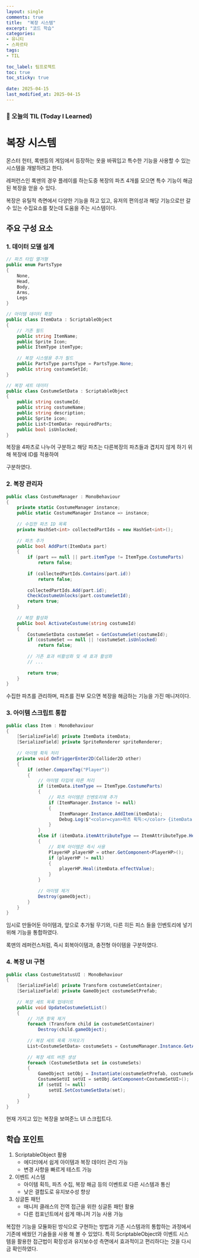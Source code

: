 ```yaml
---
layout: single
comments: true
title:  "복장 시스템"
excerpt: "코드 학습"
categories: 
- 유니티
- 스파르타
tags:
- TIL
 
toc_label: 팀프로젝트
toc: true
toc_sticky: true
 
date: 2025-04-15
last_modified_at: 2025-04-15
---
```


### 📆 오늘의 TIL (Today I Learned)

# 복장 시스템

몬스터 헌터, 록맨등의 게임에서 등장하는 옷을 바꿔입고 특수한 기능을 사용할 수 있는 시스템을 개발하려고 한다.

레퍼런스인 록맨의 경우 플레이를 하는도중 복장의 파츠 4개를 모으면 특수 기능이 해금된 복장을 얻을 수 있다. 

복장은 유틸적 측면에서 다양한 기능을 하고 있고,  유저의 편의성과 해당 기능으로만 갈 수 있는 수집요소를 찾는데 도움을 주는 시스템이다.

## 주요 구성 요소

### 1. 데이터 모델 설계

```csharp
// 파츠 타입 열거형
public enum PartsType
{
    None,
    Head,
    Body,
    Arms,
    Legs
}

// 아이템 데이터 확장
public class ItemData : ScriptableObject
{
    // 기존 필드
    public string ItemName;
    public Sprite Icon;
    public ItemType itemType;
    
    // 복장 시스템용 추가 필드
    public PartsType partsType = PartsType.None;
    public string costumeSetId;
}

// 복장 세트 데이터
public class CostumeSetData : ScriptableObject
{
    public string costumeId;
    public string costumeName;
    public string description;
    public Sprite icon;
    public List<ItemData> requiredParts;
    public bool isUnlocked;
}
```

복장을 4파츠로 나누어 구분하고 해당 파츠는 다른복장의 파츠들과 겹치지 않게 하기 위해 복장에 ID를 적용하여

구분하였다.

### 2. 복장 관리자



```csharp
public class CostumeManager : MonoBehaviour
{
    private static CostumeManager instance;
    public static CostumeManager Instance => instance;
    
    // 수집한 파츠 ID 목록
    private HashSet<int> collectedPartIds = new HashSet<int>();
    
    // 파츠 추가
    public bool AddPart(ItemData part)
    {
        if (part == null || part.itemType != ItemType.CostumeParts)
            return false;
            
        if (collectedPartIds.Contains(part.id))
            return false;
            
        collectedPartIds.Add(part.id);
        CheckCostumeUnlocks(part.costumeSetId);
        return true;
    }
    
    // 복장 활성화
    public bool ActivateCostume(string costumeId)
    {
        CostumeSetData costumeSet = GetCostumeSet(costumeId);
        if (costumeSet == null || !costumeSet.isUnlocked)
            return false;
            
        // 기존 효과 비활성화 및 새 효과 활성화
        // ...
        
        return true;
    }
}
```

수집한 파츠를 관리하며, 파츠를 전부 모으면 복장을 해금하는 기능을 가진 매니저이다.

### 3. 아이템 스크립트 통합



```csharp
public class Item : MonoBehaviour
{
    [SerializeField] private ItemData itemData;
    [SerializeField] private SpriteRenderer spriteRenderer;
    
    // 아이템 획득 처리
    private void OnTriggerEnter2D(Collider2D other)
    {
        if (other.CompareTag("Player"))
        {
            // 아이템 타입에 따른 처리
            if (itemData.itemType == ItemType.CostumeParts)
            {
                // 파츠 아이템은 인벤토리에 추가
                if (ItemManager.Instance != null)
                {
                    ItemManager.Instance.AddItem(itemData);
                    Debug.Log($"<color=cyan>파츠 획득:</color> {itemData.ItemName}");
                }
            }
            else if (itemData.itemAttributeType == ItemAttributeType.HealItem)
            {
                // 회복 아이템은 즉시 사용
                PlayerHP playerHP = other.GetComponent<PlayerHP>();
                if (playerHP != null)
                {
                    playerHP.Heal(itemData.effectValue);
                }
            }
            
            // 아이템 제거
            Destroy(gameObject);
        }
    }
}
```

임시로 만들어둔 아이템과, 앞으로 추가될 무기와, 다른 히든 피스 들을 인벤토리에 넣기 위해 기능을 통합하였다.

록맨의 레퍼런스처럼, 즉시 회복아이템과, 충전형 아이템을 구분하였다.

### 4. 복장 UI 구현

```csharp
public class CostumeStatusUI : MonoBehaviour
{
    [SerializeField] private Transform costumeSetContainer;
    [SerializeField] private GameObject costumeSetPrefab;
    
    // 복장 세트 목록 업데이트
    public void UpdateCostumeSetList()
    {
        // 기존 항목 제거
        foreach (Transform child in costumeSetContainer)
            Destroy(child.gameObject);
            
        // 복장 세트 목록 가져오기
        List<CostumeSetData> costumeSets = CostumeManager.Instance.GetAllCostumeSets();
        
        // 복장 세트 버튼 생성
        foreach (CostumeSetData set in costumeSets)
        {
            GameObject setObj = Instantiate(costumeSetPrefab, costumeSetContainer);
            CostumeSetUI setUI = setObj.GetComponent<CostumeSetUI>();
            if (setUI != null)
                setUI.SetCostumeSetData(set);
        }
    }
}
```

현재 가지고 있는 복장을 보여준느 UI 스크립트다. 

## 학습 포인트

1. ScriptableObject 활용
   - 에디터에서 쉽게 아이템과 복장 데이터 관리 가능
   - 변경 사항을 빠르게 테스트 가능
2. 이벤트 시스템
   - 아이템 획득, 파츠 수집, 복장 해금 등의 이벤트로 다른 시스템과 통신
   - 낮은 결합도로 유지보수성 향상
3. 싱글톤 패턴
   - 매니저 클래스의 전역 접근을 위한 싱글톤 패턴 활용
   - 다른 컴포넌트에서 쉽게 매니저 기능 사용 가능

복잡한 기능을 모듈화된 방식으로 구현하는 방법과 기존 시스템과의 통합하는 과정에서 기존에 배웠던 기술들을 사용 해 볼 수 있었다. 특히 ScriptableObject와 이벤트 시스템을 활용한 접근법이 확장성과 유지보수성 측면에서 효과적이고 편리하다는 것을 다시금 확인하였다. 

